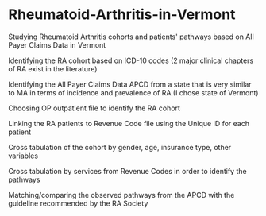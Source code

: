 # Rheumatoid-Arthritis-in-Vermont

Studying Rheumatoid Arthritis cohorts and patients' pathways based on All Payer Claims Data in Vermont

Identifying the RA cohort based on ICD-10 codes (2 major clinical chapters of RA exist in the literature)

Identifying the All Payer Claims Data APCD from a state that is very similar to MA in terms of incidence and prevalence of RA (I chose state of Vermont)

Choosing OP outpatient file to identify the RA cohort

Linking the RA patients to Revenue Code file using the Unique ID for each patient

Cross tabulation of the cohort by gender, age, insurance type, other variables

Cross tabulation by services from Revenue Codes in order to identify the pathways

Matching/comparing the observed pathways from the APCD with the guideline recommended by the RA Society 
